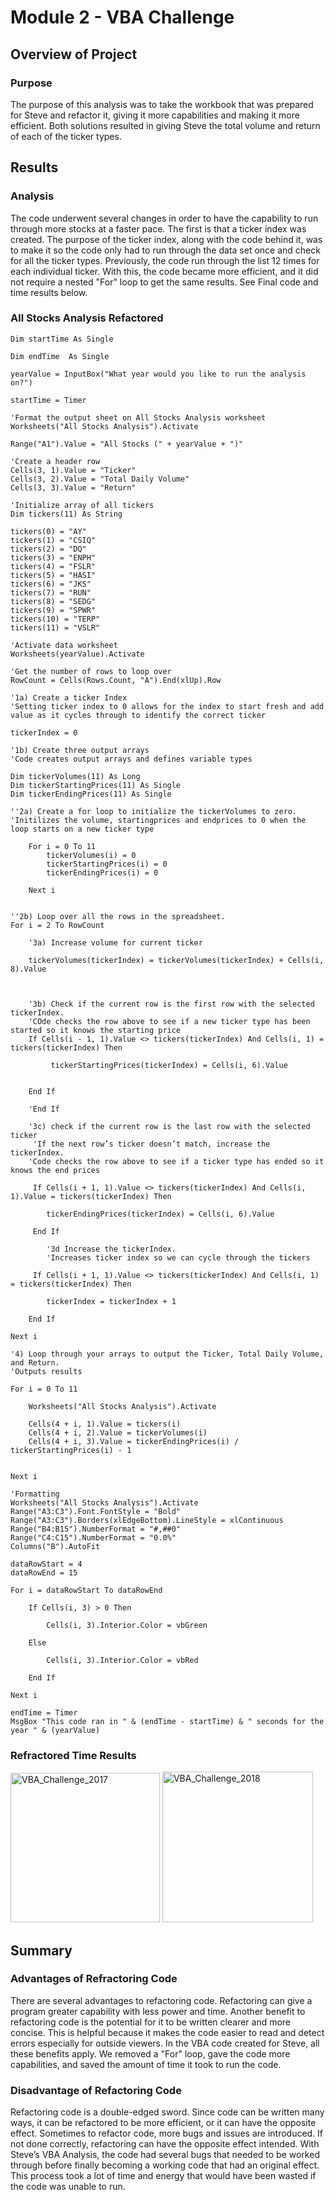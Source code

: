 # Module 2 - VBA Challenge

## Overview of Project 
### Purpose 
The purpose of this analysis was to take the workbook that was prepared for Steve and refactor it, giving it more capabilities and making it more efficient. Both solutions resulted in giving Steve the total volume and return of each of the ticker types.
## Results 
### Analysis 
The code underwent several changes in order to have the capability to run through more stocks at a faster pace. The first is that a ticker index was created. The purpose of the ticker index, along with the code behind it, was to make it so the code only had to run through the data set once and check for all the ticker types. Previously, the code run through the list 12 times for each individual ticker. With this, the code became more efficient, and it did not require a nested "For" loop to get the same results. See Final code and time results below.  

  
### All Stocks Analysis Refactored
    
    Dim startTime As Single
    
    Dim endTime  As Single

    yearValue = InputBox("What year would you like to run the analysis on?")

    startTime = Timer
    
    'Format the output sheet on All Stocks Analysis worksheet
    Worksheets("All Stocks Analysis").Activate
    
    Range("A1").Value = "All Stocks (" + yearValue + ")"
    
    'Create a header row
    Cells(3, 1).Value = "Ticker"
    Cells(3, 2).Value = "Total Daily Volume"
    Cells(3, 3).Value = "Return"

    'Initialize array of all tickers
    Dim tickers(11) As String
    
    tickers(0) = "AY"
    tickers(1) = "CSIQ"
    tickers(2) = "DQ"
    tickers(3) = "ENPH"
    tickers(4) = "FSLR"
    tickers(5) = "HASI"
    tickers(6) = "JKS"
    tickers(7) = "RUN"
    tickers(8) = "SEDG"
    tickers(9) = "SPWR"
    tickers(10) = "TERP"
    tickers(11) = "VSLR"
    
    'Activate data worksheet
    Worksheets(yearValue).Activate
    
    'Get the number of rows to loop over
    RowCount = Cells(Rows.Count, "A").End(xlUp).Row
    
    '1a) Create a ticker Index
    'Setting ticker index to 0 allows for the index to start fresh and add value as it cycles through to identify the correct ticker
    
    tickerIndex = 0

    '1b) Create three output arrays
    'Code creates output arrays and defines variable types
    
    Dim tickerVolumes(11) As Long
    Dim tickerStartingPrices(11) As Single
    Dim tickerEndingPrices(11) As Single
    
    ''2a) Create a for loop to initialize the tickerVolumes to zero.
    'Initilizes the volume, startingprices and endprices to 0 when the loop starts on a new ticker type
    
        For i = 0 To 11
            tickerVolumes(i) = 0
            tickerStartingPrices(i) = 0
            tickerEndingPrices(i) = 0
            
        Next i
           
        
    ''2b) Loop over all the rows in the spreadsheet.
    For i = 2 To RowCount
    
        '3a) Increase volume for current ticker
        
        tickerVolumes(tickerIndex) = tickerVolumes(tickerIndex) + Cells(i, 8).Value

        

        '3b) Check if the current row is the first row with the selected tickerIndex.
        'COde checks the row above to see if a new ticker type has been started so it knows the starting price
        If Cells(i - 1, 1).Value <> tickers(tickerIndex) And Cells(i, 1) = tickers(tickerIndex) Then
             
             tickerStartingPrices(tickerIndex) = Cells(i, 6).Value
            
            
        End If

        'End If
        
        '3c) check if the current row is the last row with the selected ticker
         'If the next row’s ticker doesn’t match, increase the tickerIndex.
        'Code checks the row above to see if a ticker type has ended so it knows the end prices
            
         If Cells(i + 1, 1).Value <> tickers(tickerIndex) And Cells(i, 1).Value = tickers(tickerIndex) Then
         
            tickerEndingPrices(tickerIndex) = Cells(i, 6).Value
            
         End If

            '3d Increase the tickerIndex.
            'Increases ticker index so we can cycle through the tickers
            
         If Cells(i + 1, 1).Value <> tickers(tickerIndex) And Cells(i, 1) = tickers(tickerIndex) Then
        
            tickerIndex = tickerIndex + 1
        
        End If
    
    Next i
    
    '4) Loop through your arrays to output the Ticker, Total Daily Volume, and Return.
    'Outputs results
    
    For i = 0 To 11
        
        Worksheets("All Stocks Analysis").Activate
        
        Cells(4 + i, 1).Value = tickers(i)
        Cells(4 + i, 2).Value = tickerVolumes(i)
        Cells(4 + i, 3).Value = tickerEndingPrices(i) / tickerStartingPrices(i) - 1
        
        
    Next i
    
    'Formatting
    Worksheets("All Stocks Analysis").Activate
    Range("A3:C3").Font.FontStyle = "Bold"
    Range("A3:C3").Borders(xlEdgeBottom).LineStyle = xlContinuous
    Range("B4:B15").NumberFormat = "#,##0"
    Range("C4:C15").NumberFormat = "0.0%"
    Columns("B").AutoFit

    dataRowStart = 4
    dataRowEnd = 15

    For i = dataRowStart To dataRowEnd
        
        If Cells(i, 3) > 0 Then
            
            Cells(i, 3).Interior.Color = vbGreen
            
        Else
        
            Cells(i, 3).Interior.Color = vbRed
            
        End If
        
    Next i
 
    endTime = Timer
    MsgBox "This code ran in " & (endTime - startTime) & " seconds for the year " & (yearValue)

### Refractored Time Results
<img width="239" alt="VBA_Challenge_2017" src="https://user-images.githubusercontent.com/111031608/186537687-ecaa5b2d-512f-451b-8f9e-dab8c74008f6.PNG">
<img width="241" alt="VBA_Challenge_2018" src="https://user-images.githubusercontent.com/111031608/186537692-a6105119-6456-4b52-96e5-508f69ff3acc.PNG">

## Summary 
### Advantages of Refractoring Code
There are several advantages to refactoring code. Refactoring can give a program greater capability with less power and time. Another benefit to refactoring code is the potential for it to be written clearer and more concise. This is helpful because it makes the code easier to read and detect errors especially for outside viewers. In the VBA code created for Steve, all these benefits apply. We removed a "For" loop, gave the code more capabilities, and saved the amount of time it took to run the code. 
### Disadvantage of Refactoring Code
Refactoring code is a double-edged sword. Since code can be written many ways, it can be refactored to be more efficient, or it can have the opposite effect. Sometimes to refactor code, more bugs and issues are introduced. If not done correctly, refactoring can have the opposite effect intended. With Steve’s VBA Analysis, the code had several bugs that needed to be worked through before finally becoming a working code that had an original effect. This process took a lot of time and energy that would have been wasted if the code was unable to run. 




